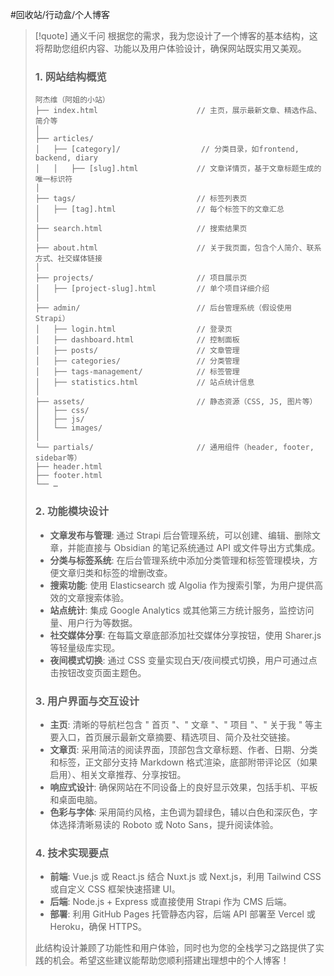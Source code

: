 #回收站/行动盒/个人博客

> [!quote] 通义千问
> 根据您的需求，我为您设计了一个博客的基本结构，这将帮助您组织内容、功能以及用户体验设计，确保网站既实用又美观。
>
> ### 1. 网站结构概览
>
> ```
> 阿杰维（阿姐的小站）
> ├── index.html                      // 主页，展示最新文章、精选作品、简介等
> │
> ├── articles/
> │   ├── [category]/                  // 分类目录，如frontend, backend, diary
> │   │   ├── [slug].html             // 文章详情页，基于文章标题生成的唯一标识符
> │
> ├── tags/                           // 标签列表页
> │   ├── [tag].html                  // 每个标签下的文章汇总
> │
> ├── search.html                     // 搜索结果页
> │
> ├── about.html                      // 关于我页面，包含个人简介、联系方式、社交媒体链接
> │
> ├── projects/                       // 项目展示页
> │   ├── [project-slug].html         // 单个项目详细介绍
> │
> ├── admin/                          // 后台管理系统（假设使用Strapi）
> │   ├── login.html                  // 登录页
> │   ├── dashboard.html              // 控制面板
> │   ├── posts/                      // 文章管理
> │   ├── categories/                 // 分类管理
> │   ├── tags-management/            // 标签管理
> │   ├── statistics.html             // 站点统计信息
> │
> ├── assets/                         // 静态资源（CSS, JS, 图片等）
> │   ├── css/
> │   ├── js/
> │   └── images/
> │
> └── partials/                       // 通用组件（header, footer, sidebar等）
> ├── header.html
> ├── footer.html
> └── …
> ```
>
> ### 2. 功能模块设计
>
> - **文章发布与管理**: 通过 Strapi 后台管理系统，可以创建、编辑、删除文章，并能直接与 Obsidian 的笔记系统通过 API 或文件导出方式集成。
> - **分类与标签系统**: 在后台管理系统中添加分类管理和标签管理模块，方便文章归类和标签的增删改查。
> - **搜索功能**: 使用 Elasticsearch 或 Algolia 作为搜索引擎，为用户提供高效的文章搜索体验。
> - **站点统计**: 集成 Google Analytics 或其他第三方统计服务，监控访问量、用户行为等数据。
> - **社交媒体分享**: 在每篇文章底部添加社交媒体分享按钮，使用 Sharer.js 等轻量级库实现。
> - **夜间模式切换**: 通过 CSS 变量实现白天/夜间模式切换，用户可通过点击按钮改变页面主题色。
>
> ### 3. 用户界面与交互设计
>
> - **主页**: 清晰的导航栏包含 " 首页 "、" 文章 "、" 项目 "、" 关于我 " 等主要入口，首页展示最新文章摘要、精选项目、简介及社交链接。
> - **文章页**: 采用简洁的阅读界面，顶部包含文章标题、作者、日期、分类和标签，正文部分支持 Markdown 格式渲染，底部附带评论区（如果启用）、相关文章推荐、分享按钮。
> - **响应式设计**: 确保网站在不同设备上的良好显示效果，包括手机、平板和桌面电脑。
> - **色彩与字体**: 采用简约风格，主色调为碧绿色，辅以白色和深灰色，字体选择清晰易读的 Roboto 或 Noto Sans，提升阅读体验。
>
> ### 4. 技术实现要点
>
> - **前端**: Vue.js 或 React.js 结合 Nuxt.js 或 Next.js，利用 Tailwind CSS 或自定义 CSS 框架快速搭建 UI。
> - **后端**: Node.js + Express 或直接使用 Strapi 作为 CMS 后端。
> - **部署**: 利用 GitHub Pages 托管静态内容，后端 API 部署至 Vercel 或 Heroku，确保 HTTPS。
>
> 此结构设计兼顾了功能性和用户体验，同时也为您的全栈学习之路提供了实践的机会。希望这些建议能帮助您顺利搭建出理想中的个人博客！
